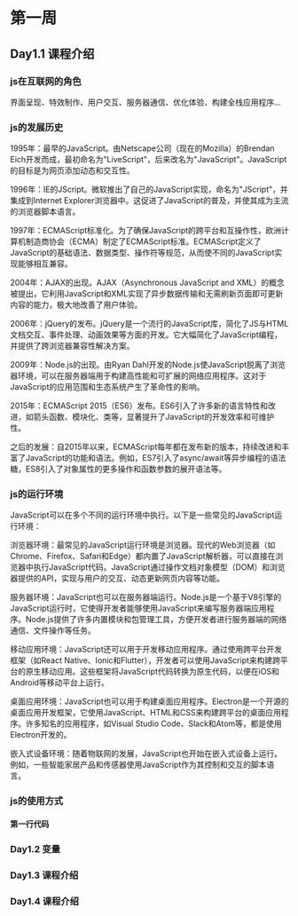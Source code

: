 # **第一周**

## Day1.1 课程介绍

### **js在互联网的角色**

界面呈现、特效制作、用户交互、服务器通信、优化体验、构建全栈应用程序...

### js的发展历史

1995年：最早的JavaScript。由Netscape公司（现在的Mozilla）的Brendan Eich开发而成，最初命名为"LiveScript"，后来改名为"JavaScript"。JavaScript的目标是为网页添加动态和交互性。

1996年：IE的JScript。微软推出了自己的JavaScript实现，命名为"JScript"，并集成到Internet Explorer浏览器中。这促进了JavaScript的普及，并使其成为主流的浏览器脚本语言。

1997年：ECMAScript标准化。为了确保JavaScript的跨平台和互操作性，欧洲计算机制造商协会（ECMA）制定了ECMAScript标准。ECMAScript定义了JavaScript的基础语法、数据类型、操作符等规范，从而使不同的JavaScript实现能够相互兼容。

2004年：AJAX的出现。AJAX（Asynchronous JavaScript and XML）的概念被提出，它利用JavaScript和XML实现了异步数据传输和无需刷新页面即可更新内容的能力，极大地改善了用户体验。

2006年：jQuery的发布。jQuery是一个流行的JavaScript库，简化了JS与HTML文档交互、事件处理、动画效果等方面的开发。它大幅简化了JavaScript编程，并提供了跨浏览器兼容性解决方案。

2009年：Node.js的出现。由Ryan Dahl开发的Node.js使JavaScript脱离了浏览器环境，可以在服务器端用于构建高性能和可扩展的网络应用程序。这对于JavaScript的应用范围和生态系统产生了革命性的影响。

2015年：ECMAScript 2015（ES6）发布。ES6引入了许多新的语言特性和改进，如箭头函数、模块化、类等，显著提升了JavaScript的开发效率和可维护性。

之后的发展：自2015年以来，ECMAScript每年都在发布新的版本，持续改进和丰富了JavaScript的功能和语法。例如，ES7引入了async/await等异步编程的语法糖，ES8引入了对象属性的更多操作和函数参数的展开语法等。

### js的运行环境

JavaScript可以在多个不同的运行环境中执行。以下是一些常见的JavaScript运行环境：

浏览器环境：最常见的JavaScript运行环境是浏览器。现代的Web浏览器（如Chrome、Firefox、Safari和Edge）都内置了JavaScript解析器，可以直接在浏览器中执行JavaScript代码。JavaScript通过操作文档对象模型（DOM）和浏览器提供的API，实现与用户的交互、动态更新网页内容等功能。

服务器环境：JavaScript也可以在服务器端运行。Node.js是一个基于V8引擎的JavaScript运行时，它使得开发者能够使用JavaScript来编写服务器端应用程序。Node.js提供了许多内置模块和包管理工具，方便开发者进行服务器端的网络通信、文件操作等任务。

移动应用环境：JavaScript还可以用于开发移动应用程序。通过使用跨平台开发框架（如React Native、Ionic和Flutter），开发者可以使用JavaScript来构建跨平台的原生移动应用。这些框架将JavaScript代码转换为原生代码，以便在iOS和Android等移动平台上运行。

桌面应用环境：JavaScript也可以用于构建桌面应用程序。Electron是一个开源的桌面应用开发框架，它使用JavaScript、HTML和CSS来构建跨平台的桌面应用程序。许多知名的应用程序，如Visual Studio Code、Slack和Atom等，都是使用Electron开发的。

嵌入式设备环境：随着物联网的发展，JavaScript也开始在嵌入式设备上运行。例如，一些智能家居产品和传感器使用JavaScript作为其控制和交互的脚本语言。

### js的使用方式

#### 第一行代码

### Day1.2 变量

### Day1.3 课程介绍

### Day1.4 课程介绍

